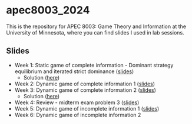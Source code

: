 # apec8003_2024

This is the repository for APEC 8003: Game Theory and Information at the University of Minnesota, where you can find slides I used in lab sessions.

## Slides
+ Week 1: Static game of complete information - Dominant strategy equilibrium and iterated strict dominance ([slides](https://shunkei3.github.io/apec8003_2024/Rec_slides/Rec1/rec1_slides.html))
	+ Solution ([here](https://shunkei3.github.io/apec8003_2024/Rec_slides/Rec2/solution/Recitation1_solutions.pdf))
+ Week 2: Dynamic game of complete information 1 ([slides](https://shunkei3.github.io/apec8003_2024/Rec_slides/Rec2/rec2_slides.html))
+ Week 3: Dynamic game of complete information 2 ([slides](https://shunkei3.github.io/apec8003_2024/Rec_slides/Rec3/rec3_slides.html))
	+ Solution ([here](https://shunkei3.github.io/apec8003_2024/Rec_slides/Rec3/solution/Recitation3_solutions.pdf))
+ Week 4: Review - midterm exam problem 3 ([slides](https://shunkei3.github.io/apec8003_2024/Rec_slides/Rec4/rec4_slides.html))
+ Week 5: Dynamic game of incomplete information 1 ([slides](https://shunkei3.github.io/apec8003_2024/Rec_slides/Rec5/rec5_slides.html))
+ Week 6: Dynamic game of incomplete information 2 

<!-- ([slides](https://shunkei3.github.io/apec8003_2024/Rec_slides/Rec5/rec5_slides.html)) -->